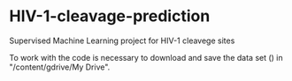 # HIV-1-cleavage-prediction
Supervised Machine Learning project for HIV-1 cleavege sites

To work with the code is necessary to download and save the data set () in "/content/gdrive/My Drive".

